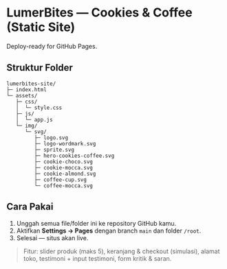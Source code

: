 # LumerBites — Cookies & Coffee (Static Site)

Deploy-ready for GitHub Pages.

## Struktur Folder
```
lumerbites-site/
├─ index.html
└─ assets/
   ├─ css/
   │  └─ style.css
   ├─ js/
   │  └─ app.js
   └─ img/
      └─ svg/
         ├─ logo.svg
         ├─ logo-wordmark.svg
         ├─ sprite.svg
         ├─ hero-cookies-coffee.svg
         ├─ cookie-choco.svg
         ├─ cookie-mocca.svg
         ├─ cookie-almond.svg
         ├─ coffee-cup.svg
         └─ coffee-mocca.svg
```
## Cara Pakai
1. Unggah semua file/folder ini ke repository GitHub kamu.
2. Aktifkan **Settings → Pages** dengan branch `main` dan folder `/root`.
3. Selesai — situs akan live.

> Fitur: slider produk (maks 5), keranjang & checkout (simulasi), alamat toko, testimoni + input testimoni, form kritik & saran.
